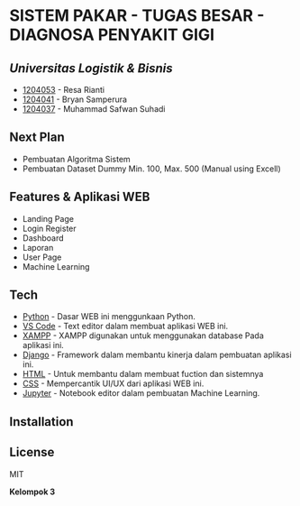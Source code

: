 # SISTEM PAKAR - TUGAS BESAR - DIAGNOSA PENYAKIT GIGI
## _Universitas Logistik & Bisnis_

- [1204053](https://github.com/resa23) - Resa Rianti
- [1204041](https://github.com/BryanFlava) - Bryan Samperura
- [1204037](https://github.com/safwansheamus) - Muhammad Safwan Suhadi

## Next Plan
- Pembuatan Algoritma Sistem
- Pembuatan Dataset Dummy Min. 100, Max. 500 (Manual using Excell)

## Features & Aplikasi WEB

- Landing Page
- Login Register
- Dashboard
- Laporan
- User Page
- Machine Learning

## Tech

- [Python](https://www.python.org/) - Dasar WEB ini menggunkaan Python.
- [VS Code](https://code.visualstudio.com/) - Text editor dalam membuat aplikasi WEB ini.
- [XAMPP](https://www.apachefriends.org/) - XAMPP digunakan untuk menggunakan database Pada aplikasi ini.
- [Django](https://www.djangoproject.com/) - Framework dalam membantu kinerja dalam pembuatan aplikasi ini.
- [HTML](https://www.w3schools.com/html/) - Untuk membantu dalam membuat fuction dan sistemnya
- [CSS](https://www.w3schools.com/css/) - Mempercantik UI/UX dari aplikasi WEB ini.
- [Jupyter](https://jupyter.org/) - Notebook editor dalam pembuatan Machine Learning.


## Installation


## License

MIT

**Kelompok 3**
